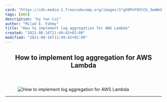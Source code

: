 ```yaml
---
card: "https://cdn-media-1.freecodecamp.org/images/1*gV8PnF93tCU_3wmWxBxn4A.png"
tags: [AWS]
description: "by Yan Cui"
author: "Milad E. Fahmy"
title: "How to implement log aggregation for AWS Lambda"
created: "2021-08-16T11:49:42+02:00"
modified: "2021-08-16T11:49:42+02:00"
---
```

<div class="site-wrapper">
<main id="site-main" class="site-main outer">
<div class="inner">
<article class="post-full post tag-aws tag-tech tag-programming tag-ux tag-technology ">
<header class="post-full-header">
<h1 class="post-full-title">How to implement log aggregation for AWS Lambda</h1>
</header>
<figure class="post-full-image">
<picture>
<source media="(max-width: 700px)" sizes="1px" srcset="data:image/gif;base64,R0lGODlhAQABAIAAAAAAAP///yH5BAEAAAAALAAAAAABAAEAAAIBRAA7 1w">
<source media="(min-width: 701px)" sizes="(max-width: 800px) 400px,
(max-width: 1170px) 700px,
1400px" srcset="https://cdn-media-1.freecodecamp.org/images/1*gV8PnF93tCU_3wmWxBxn4A.png 300w,
https://cdn-media-1.freecodecamp.org/images/1*gV8PnF93tCU_3wmWxBxn4A.png 600w,
https://cdn-media-1.freecodecamp.org/images/1*gV8PnF93tCU_3wmWxBxn4A.png 1000w,
https://cdn-media-1.freecodecamp.org/images/1*gV8PnF93tCU_3wmWxBxn4A.png 2000w">
<img onerror="this.style.display='none'" src="https://cdn-media-1.freecodecamp.org/images/1*gV8PnF93tCU_3wmWxBxn4A.png" alt="How to implement log aggregation for AWS Lambda">
</picture>
</figure>
<section class="post-full-content">
<div class="post-content medium-migrated-article">
</div>
<hr>
</section>
</article>
</div>
</main>
</div>
<!-- Google Tag Manager (noscript) -->
<!-- End Google Tag Manager (noscript) -->
